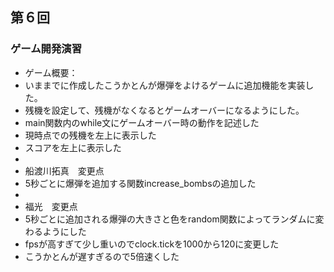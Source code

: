 ## 第６回
### ゲーム開発演習
- ゲーム概要：
- いままでに作成したこうかとんが爆弾をよけるゲームに追加機能を実装した。
- 残機を設定して、残機がなくなるとゲームオーバーになるようにした。
- main関数内のwhile文にゲームオーバー時の動作を記述した
- 現時点での残機を左上に表示した
- スコアを左上に表示した
-
- 船渡川拓真　変更点
- 5秒ごとに爆弾を追加する関数increase_bombsの追加した
- 
- 福光　変更点
- 5秒ごとに追加される爆弾の大きさと色をrandom関数によってランダムに変わるようにした
- fpsが高すぎて少し重いのでclock.tickを1000から120に変更した
- こうかとんが遅すぎるので5倍速くした
